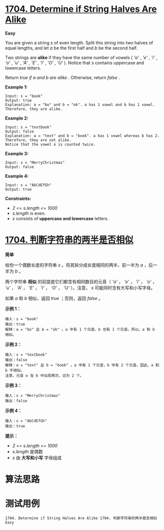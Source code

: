 # [1704. Determine if String Halves Are Alike][enTitle]

**Easy**

You are given a string  *s*  of even length. Split this string into two halves of equal lengths, and let  *a*  be the first half and  *b*  be the second half.

Two strings are **alike**  if they have the same number of vowels ( *'a'* ,  *'e'* ,  *'i'* ,  *'o'* ,  *'u'* ,  *'A'* ,  *'E'* ,  *'I'* ,  *'O'* ,  *'U'* ). Notice that  *s*  contains uppercase and lowercase letters.

Return  *true*  *if*  *a*  *and*  *b*  *are alike* . Otherwise, return  *false* .



**Example 1:** 

```
Input: s = "book"
Output: true
Explanation: a = "bo" and b = "ok". a has 1 vowel and b has 1 vowel. Therefore, they are alike.

```

**Example 2:** 

```
Input: s = "textbook"
Output: false
Explanation: a = "text" and b = "book". a has 1 vowel whereas b has 2. Therefore, they are not alike.
Notice that the vowel o is counted twice.

```

**Example 3:** 

```
Input: s = "MerryChristmas"
Output: false

```

**Example 4:** 

```
Input: s = "AbCdEfGh"
Output: true

```



**Constraints:** 

-  *2 <= s.length <= 1000*  
-  *s.length*  is even. 
-  *s*  consists of **uppercase and lowercase**  letters.


# [1704. 判断字符串的两半是否相似][cnTitle]

**简单**

给你一个偶数长度的字符串  *s*  。将其拆分成长度相同的两半，前一半为  *a*  ，后一半为  *b*  。

两个字符串 **相似**  的前提是它们都含有相同数目的元音（ *'a'* ， *'e'* ， *'i'* ， *'o'* ， *'u'* ， *'A'* ， *'E'* ， *'I'* ， *'O'* ， *'U'* ）。注意， *s*  可能同时含有大写和小写字母。

如果 *a* 和 *b*  相似，返回  *true*  ；否则，返回  *false*  。



**示例 1：** 

```
输入：s = "book"
输出：true
解释：a = "bo" 且 b = "ok" 。a 中有 1 个元音，b 也有 1 个元音。所以，a 和 b 相似。

```

**示例 2：** 

```
输入：s = "textbook"
输出：false
解释：a = "text" 且 b = "book" 。a 中有 1 个元音，b 中有 2 个元音。因此，a 和 b 不相似。
注意，元音 o 在 b 中出现两次，记为 2 个。

```

**示例 3：** 

```
输入：s = "MerryChristmas"
输出：false

```

**示例 4：** 

```
输入：s = "AbCdEfGh"
输出：true

```



**提示：** 

-  *2 <= s.length <= 1000*  
-  *s.length*  是偶数 
-  *s*  由 **大写和小写**  字母组成




# 算法思路

# 测试用例
```
1704. Determine if String Halves Are Alike 1704. 判断字符串的两半是否相似 Easy
```

[enTitle]: https://leetcode.com/problems/determine-if-string-halves-are-alike/
[cnTitle]: https://leetcode-cn.com/problems/determine-if-string-halves-are-alike/
